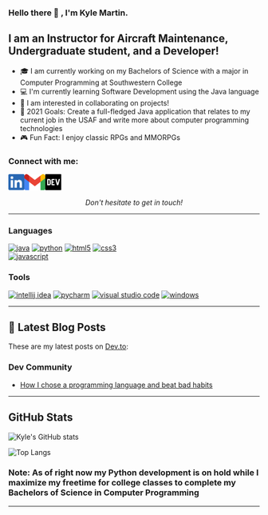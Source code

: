### Hello there :wave: , I'm Kyle Martin.

## I am an Instructor for Aircraft Maintenance, Undergraduate student, and a Developer!
- :mortar_board: I am currently working on my Bachelors of Science with a major in Computer Programming at Southwestern College
- :computer: I'm currently learning Software Development using the Java language
- :satellite: I am interested in collaborating on projects!
- :calendar: 2021 Goals: Create a full-fledged Java application that relates to my current job in the USAF and write more about computer programming technologies
- :video_game: Fun Fact: I enjoy classic RPGs and MMORPGs 

### Connect with me:
	
[<img align="left" alt="Kyle | LinkedIn" height="32" src="./SocialLogo/LinkedIn.png" />][linkedin]
[<img align="left" alt="Kyle | Gmail" height="32" src="./SocialLogo/Gmail.png" />][gmail]
[<img align="left" alt="Kyle | Dev" height="32" src="./SocialLogo/Dev.png" />][dev]

<br><br>

<p align=center>
<em>Don't hesitate to get in touch!</em>
</p>

---

### Languages

[<img alt="java" width="48" src="https://img.icons8.com/color/240/000000/java-coffee-cup-logo.png" />][Java]
[<img alt="python" width="48" src="https://img.icons8.com/color/240/000000/python.png" />][Python]
[<img alt="html5" width="48" src="https://img.icons8.com/color/240/000000/html-5.png" />][HTML5]
[<img alt="css3" width="48" src="https://img.icons8.com/color/240/000000/css3.png" />][CSS3]	
[<img alt="javascript" width="48" src="https://img.icons8.com/color/240/000000/javascript.png" />][JS]


### Tools 
[<img alt="intellij idea" width="48" src="https://img.icons8.com/color/240/000000/intellij-idea.png" />][IntelliJ]
[<img alt="pycharm" width="48" src="https://img.icons8.com/color/240/000000/pycharm.png" />][PyCharm]
[<img alt="visual studio code" width="48" src="https://img.icons8.com/fluent/240/000000/visual-studio-code-2019.png" />][VScode]
[<img alt="windows" width="48" src="https://img.icons8.com/color/240/000000/windows-10.png" />][Windows]

--- 

## :memo: Latest Blog Posts

These are my latest posts on [Dev.to](https://dev.to/thesnowmanndev):

### Dev Community

<!-- DEVTO:START -->
- [How I chose a programming language and beat bad habits](https://dev.to/thesnowmanndev/how-i-chose-a-programming-language-and-beat-bad-habits-2fa7)
<!-- DEVTO:END -->

---

## GitHub Stats

![Kyle's GitHub stats](https://github-readme-stats.vercel.app/api?username=Thesnowmanndev&count_private=true&include_all_commits=true&show_icons=true&theme=algolia)

![Top Langs](https://github-readme-stats.vercel.app/api/top-langs/?username=Thesnowmanndev&theme=algolia)

### Note: As of right now my Python development is on hold while I maximize my freetime for college classes to complete my Bachelors of Science in Computer Programming
---

[linkedin]: https://www.linkedin.com/in/developer-kyle-martin/
[gmail]: mailto:kyle.martin.0819@gmail.com
[dev]: https://dev.to/thesnowmanndev	

[Java]: https://docs.oracle.com/en/java/
[Python]: https://www.python.org/
[HTML5]: https://developer.mozilla.org/en-US/docs/Web/HTML
[CSS3]: https://developer.mozilla.org/en-US/docs/Web/CSS
[JS]: https://developer.mozilla.org/en-US/docs/Web/JavaScript

[IntelliJ]: https://www.jetbrains.com/idea/
[PyCharm]: https://www.jetbrains.com/pycharm/
[VScode]: https://code.visualstudio.com/
[Windows]: https://www.microsoft.com/en-us/windows
